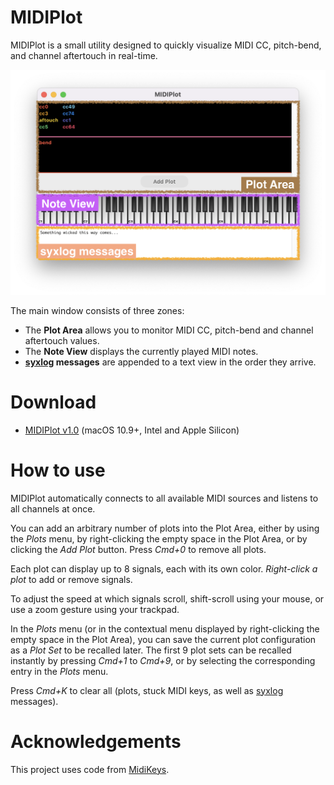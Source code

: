 # MIDIPlot

MIDIPlot is a small utility designed to quickly visualize MIDI CC, pitch-bend, and channel aftertouch in real-time.

![The main window of MIDIPlot, with its three zones detailed](https://github.com/oin/MIDIPlot/raw/main/README.png)

The main window consists of three zones:

 - The **Plot Area** allows you to monitor MIDI CC, pitch-bend and channel aftertouch values.
 - The **Note View** displays the currently played MIDI notes.
 - **[syxlog](https://github.com/oin/syxlog) messages** are appended to a text view in the order they arrive.

# Download

- [MIDIPlot v1.0](https://github.com/oin/MIDIPlot/releases/tag/v1.0) (macOS 10.9+, Intel and Apple Silicon)

# How to use

MIDIPlot automatically connects to all available MIDI sources and listens to all channels at once.

You can add an arbitrary number of plots into the Plot Area, either by using the _Plots_ menu, by right-clicking the empty space in the Plot Area, or by clicking the _Add Plot_ button.
Press _Cmd+0_ to remove all plots.

Each plot can display up to 8 signals, each with its own color.
_Right-click a plot_ to add or remove signals.

To adjust the speed at which signals scroll, shift-scroll using your mouse, or use a zoom gesture using your trackpad.

In the _Plots_ menu (or in the contextual menu displayed by right-clicking the empty space in the Plot Area), you can save the current plot configuration as a _Plot Set_ to be recalled later.
The first 9 plot sets can be recalled instantly by pressing _Cmd+1_ to _Cmd+9_, or by selecting the corresponding entry in the _Plots_ menu.

Press _Cmd+K_ to clear all (plots, stuck MIDI keys, as well as [syxlog](https://github.com/oin/syxlog) messages).

# Acknowledgements

This project uses code from [MidiKeys](https://github.com/flit/MidiKeys).
